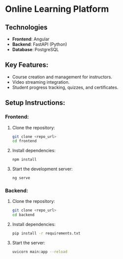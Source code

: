 # Online Learning Platform

## Technologies
- **Frontend**: Angular
- **Backend**: FastAPI (Python)
- **Database**: PostgreSQL

## Key Features:
- Course creation and management for instructors.
- Video streaming integration.
- Student progress tracking, quizzes, and certificates.

## Setup Instructions:

### Frontend:
1. Clone the repository:
   ```bash
   git clone <repo_url>
   cd frontend
2. Install dependencies:
   ```bash
   npm install
3. Start the development server:
   ```bash
   ng serve

### Backend:
1. Clone the repository:
   ```bash
   git clone <repo_url>
   cd backend
2. Install dependencies:
   ```bash
   pip install -r requirements.txt
3. Start the server:
   ```bash
   uvicorn main:app --reload
